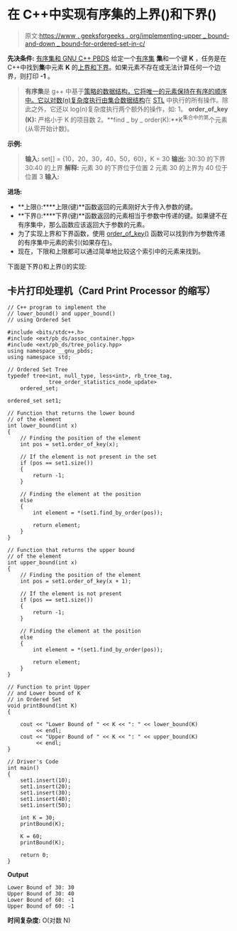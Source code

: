 # 在 C++中实现有序集的上界()和下界()

> 原文:[https://www . geeksforgeeks . org/implementing-upper _ bound-and-down _ bound-for-ordered-set-in-c/](https://www.geeksforgeeks.org/implementing-upper_bound-and-lower_bound-for-ordered-set-in-c/)

**先决条件:** [有序集和 GNU C++ PBDS](https://www.geeksforgeeks.org/ordered-set-gnu-c-pbds/)
给定一个[有序集](https://www.geeksforgeeks.org/ordered-set-gnu-c-pbds/) **集**和一个键 **K** ，任务是在 C++中找到**集**中元素 **K** 的[上界和下界](https://www.geeksforgeeks.org/lower-and-upper-bound-theory/)。如果元素不存在或无法计算任何一个边界，则打印 **-1** 。

> **有序集**是 g++ 中基于[策略的数据结构，它将唯一的元素保持在有序的顺序中。它以对数(n)复杂度执行由](https://www.geeksforgeeks.org/policy-based-data-structures-g/)[集合数据结构](https://www.geeksforgeeks.org/set-in-cpp-stl/)在 [STL](https://www.geeksforgeeks.org/the-c-standard-template-library-stl/) 中执行的所有操作。除此之外，它还以 log(n)复杂度执行两个额外的操作，如:
> 1。 **order_of_key (K):** 严格小于 K 的项目数
> 2。**find _ by _ order(K):**K<sup>集合中的第</sup>个元素(从零开始计数)。

**示例:**

> **输入:** set[] = {10，20，30，40，50，60}，K = 30
> **输出:**
> 30:30 的下界
> 30:40 的上界
> **解释:**
> 元素 30 的下界位于位置 2
> 元素 30 的上界为 40 位于位置 3
> **输入:**

**进场:**

*   **上限():****上限(键)**函数返回的元素刚好大于传入参数的键。
*   **下界():****下界(键)**函数返回的元素相当于参数中传递的键。如果键不在有序集中，那么函数应该返回大于参数的元素。
*   为了实现上界和下界函数，使用 [order_of_key()](https://www.geeksforgeeks.org/order_of_key-in-c/) 函数可以找到作为参数传递的有序集中元素的索引(如果存在)。
*   现在，下限和上限都可以通过简单地比较这个索引中的元素来找到。

下面是下界()和上界()的实现:

## 卡片打印处理机（Card Print Processor 的缩写）

```
// C++ program to implement the
// lower_bound() and upper_bound()
// using Ordered Set

#include <bits/stdc++.h>
#include <ext/pb_ds/assoc_container.hpp>
#include <ext/pb_ds/tree_policy.hpp>
using namespace __gnu_pbds;
using namespace std;

// Ordered Set Tree
typedef tree<int, null_type, less<int>, rb_tree_tag,
             tree_order_statistics_node_update>
    ordered_set;

ordered_set set1;

// Function that returns the lower bound
// of the element
int lower_bound(int x)
{
    // Finding the position of the element
    int pos = set1.order_of_key(x);

    // If the element is not present in the set
    if (pos == set1.size())
    {
        return -1;
    }

    // Finding the element at the position
    else
    {
        int element = *(set1.find_by_order(pos));

        return element;
    }
}

// Function that returns the upper bound
// of the element
int upper_bound(int x)
{
    // Finding the position of the element
    int pos = set1.order_of_key(x + 1);

    // If the element is not present
    if (pos == set1.size())
    {
        return -1;
    }

    // Finding the element at the position
    else
    {
        int element = *(set1.find_by_order(pos));

        return element;
    }
}

// Function to print Upper
// and Lower bound of K
// in Ordered Set
void printBound(int K)
{

    cout << "Lower Bound of " << K << ": " << lower_bound(K)
         << endl;
    cout << "Upper Bound of " << K << ": " << upper_bound(K)
         << endl;
}

// Driver's Code
int main()
{
    set1.insert(10);
    set1.insert(20);
    set1.insert(30);
    set1.insert(40);
    set1.insert(50);

    int K = 30;
    printBound(K);

    K = 60;
    printBound(K);

    return 0;
}
```

**Output**

```
Lower Bound of 30: 30
Upper Bound of 30: 40
Lower Bound of 60: -1
Upper Bound of 60: -1

```

**时间复杂度:** O(对数 N)